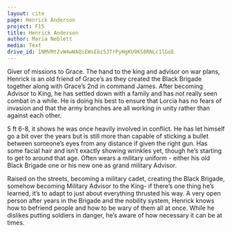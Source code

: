 ```yaml
---
layout: cite
page: Henrick Anderson
project: F15
title: Henrick Anderson
author: Maria Neblett
media: Text
drive_id: 1NMVMtZvW4wWAQiEWsEbz5JTrPyHgKU9KS8RNLc1lGoE
---
```

Giver of missions to Grace. The hand to the king and advisor on war plans, Henrick is an old friend of Grace’s as they created the Black Brigade together along with Grace’s 2nd in command James. After becoming Advisor to King, he has settled down with a family and has not really seen combat in a while. He is doing his best to ensure that Lorcia has no fears of invasion and that the army branches are all working in unity rather than against each other.

5 ft 6-8, it shows he was once heavily involved in conflict. He has let himself go a bit over the years but is still more than capable of sticking a bullet between someone’s eyes from any distance if given the right gun. Has some facial hair and isn’t exactly showing wrinkles yet, though he’s starting to get to around that age. Often wears a military uniform - either his old Black Brigade one or his new one as grand military Advisor.

Raised on the streets, becoming a military cadet, creating the Black Brigade, somehow becoming Military Advisor to the King- if there’s one thing he’s learned, it’s to adapt to just about everything thrusted his way. A very open person after years in the Brigade and the nobility system, Henrick knows how to befriend people and how to be wary of them all at once. While he dislikes putting soldiers in danger, he’s aware of how necessary it can be at times.
